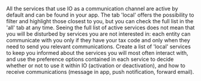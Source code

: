 All the services that use IO as a communication channel are active by default and can be found in your app. The tab 'local' offers the possibility to filter and highlight those closest to you, but you can check the full list in the 'all' tab at any time. Seeing the full list of active services does not mean that you will be disturbed by services you are not interested in: each entity can communicate with you only if they have your tax code and only when they need to send you relevant communications. Create a list of 'local' services to keep you informed about the services you will most often interact with, and use the preference options contained in each service to decide whether or not to use it within IO (activation or deactivation), and how to receive communications (message in app, push notification, forward email).
